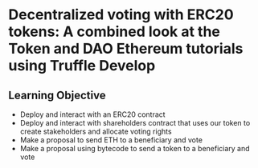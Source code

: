 # Decentralized voting with ERC20 tokens: A combined look at the Token and DAO Ethereum tutorials using Truffle Develop

## Learning Objective

* Deploy and interact with an ERC20 contract
* Deploy and interact with shareholders contract that uses our token to create stakeholders and allocate voting rights
* Make a proposal to send ETH to a beneficiary and vote
* Make a proposal using bytecode to send a token to a beneficiary and vote